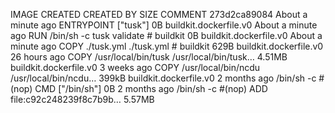 IMAGE               CREATED              CREATED BY                                      SIZE                COMMENT
273d2ca89084        About a minute ago   ENTRYPOINT ["tusk"]                             0B                  buildkit.dockerfile.v0
<missing>           About a minute ago   RUN /bin/sh -c tusk validate # buildkit         0B                  buildkit.dockerfile.v0
<missing>           About a minute ago   COPY ./tusk.yml ./tusk.yml # buildkit           629B                buildkit.dockerfile.v0
<missing>           26 hours ago         COPY /usr/local/bin/tusk /usr/local/bin/tusk…   4.51MB              buildkit.dockerfile.v0
<missing>           3 weeks ago          COPY /usr/local/bin/ncdu /usr/local/bin/ncdu…   399kB               buildkit.dockerfile.v0
<missing>           2 months ago         /bin/sh -c #(nop)  CMD ["/bin/sh"]              0B
<missing>           2 months ago         /bin/sh -c #(nop) ADD file:c92c248239f8c7b9b…   5.57MB
